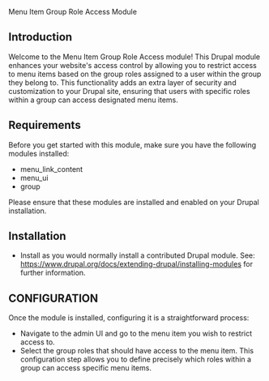 Menu Item Group Role Access Module

Introduction
------------

Welcome to the Menu Item Group Role Access module! 
This Drupal module enhances your website's access control by 
allowing you to restrict access to menu items based on the group 
roles assigned to a user within the group they belong to. 
This functionality adds an extra layer of security and customization 
to your Drupal site, ensuring that users with specific roles 
within a group can access designated menu items.

Requirements
------------

Before you get started with this module, make sure you have the 
following modules installed:

 * menu_link_content
 * menu_ui
 * group

Please ensure that these modules are installed and enabled on 
your Drupal installation.

Installation
------------

 * Install as you would normally install a contributed Drupal module. 
  See: https://www.drupal.org/docs/extending-drupal/installing-modules
   for further information.

CONFIGURATION
-------------

Once the module is installed, configuring it is a straightforward process:

 * Navigate to the admin UI and go to the menu item you wish to 
   restrict access to.
 * Select the group roles that should have access to the menu item. 
   This configuration step allows you to define precisely 
   which roles within a group can access specific menu items.
